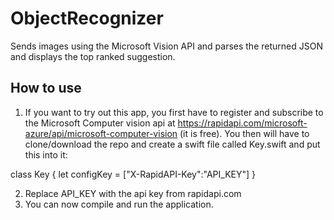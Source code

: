 # ObjectRecognizer

Sends images using the Microsoft Vision API and parses the returned JSON and displays the top ranked suggestion.


## How to use
1) If you want to try out this app, you first have to register and subscribe to the Microsoft Computer vision api at https://rapidapi.com/microsoft-azure/api/microsoft-computer-vision (it is free). You then will have to clone/download the repo and create a swift file called Key.swift and put this into it:

class Key {
    let configKey = ["X-RapidAPI-Key":"API_KEY"]
}

2) Replace API_KEY with the api key from rapidapi.com
3) You can now compile and run the application.
